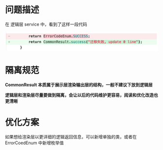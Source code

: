 # 问题描述

在 逻辑层 service 中，看到了这样一段代码

![img](https://github.com/rabbeargiggly/tech-notes/blob/main/problem-solving/2023-12-21-%E6%B8%B2%E6%9F%93%E5%B1%82%E4%B8%8E%E9%80%BB%E8%BE%91%E5%B1%82%E7%9A%84%E9%9A%94%E7%A6%BB/resources/image.png)



# 隔离规范

**CommonResult 本质属于展示层渲染输出层的结构，一般不建议下放到逻辑层**

**逻辑层和渲染层尽量要做到隔离，会让以后的代码维护更容易，阅读和优化改造也更清晰**



# 优化方案

如果想给渲染层以更详细的逻辑返回信息，可以新增单独的类，或者在 ErrorCoedEnum 中新增枚举值

